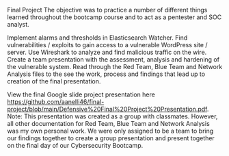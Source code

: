 Final Project
The objective was to practice a number of different things learned throughout the bootcamp course and to act as a pentester and SOC analyst.

Implement alarms and thresholds in Elasticsearch Watcher.
Find vulnerabilities / exploits to gain access to a vulnerable WordPress site / server.
Use Wireshark to analyze and find malicious traffic on the wire.
Create a team presentation with the assessment, analysis and hardening of the vulnerable system.
Read through the Red Team, Blue Team and Network Analysis files to the see the work, process and findings that lead up to creation of the final presentation.

View the final Google slide project presentation here https://github.com/aanelli46/final-project/blob/main/Defensive%20Final%20Project%20Presentation.pdf. Note: This presentation was created as a group with classmates. However, all other documentation for Red Team, Blue Team and Network Analysis was my own personal work. We were only assigned to be a team to bring our findings together to create a group presentation and present together on the final day of our Cybersecurity Bootcamp.
